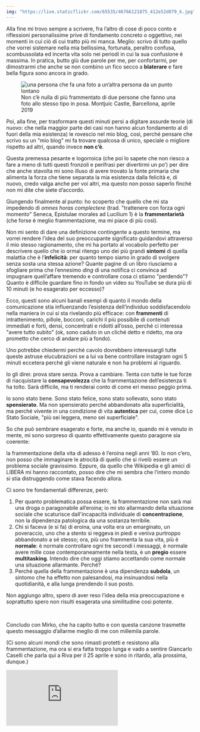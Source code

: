 ```yaml
---
img: "https://live.staticflickr.com/65535/46766121875_412e52d079_k.jpg"
---
```

Alla fine mi trovo sempre a scrivere, fra l’altro di cose di poco conto e riflessioni personalissime prive di fondamento concreto o oggettivo, nei momenti in cui ciò di cui tratto più mi manca. Meglio: scrivo di tutto quello che vorrei sistemare nella mia bellissima, fortunata, peraltro confusa, scombussolata ed incerta vita solo nei periodi in cui la sua confusione è massima.<!--more--> In pratica, butto giù due parole per me, per confortarmi, per dimostrarmi che anche se non combino un fico secco a **blaterare** e fare bella figura sono ancora in grado.

<figure><img src="{{ page.img }}" alt="una persona che fa una foto a un’altra persona da un punto lontano" /><figcaption>Non c’è nulla di più frammentato di due persone che fanno una foto allo stesso tipo in posa. Montjuic Castle, Barcellona, aprile 2019</figcaption></figure>

Poi, alla fine, per trasformare questi minuti persi a digitare assurde teorie (di nuovo: che nella maggior parte dei casi non hanno alcun fondamento al di fuori della mia esistenza) le rovescio nel mio blog, così, perché pensare che scrivo su un "mio blog" mi fa trovare qualcosa di unico, speciale o migliore rispetto ad altri, quando invece **non c’è**.

Questa premessa pesante e logorroica (che poi lo sapete che non riesco a fare a meno di tutti questi fronzoli e perifrasi per divertirmi un po’) per dire che anche stavolta mi sono illuso di avere trovato la fonte primaria che alimenta la forza che tiene separata la mia esistenza dalla felicità e, di nuovo, credo valga anche per voi altri, ma questo non posso saperlo finché non mi dite che siete d’accordo.

Giungendo finalmente al punto: ho scoperto che quello che mi sta impedendo di _omnes horas complectere_ (trad. "trattenere con forza ogni momento" Seneca, Epistulae morales ad Lucilium 1) è la **frammentarietà** (che forse è meglio frammentazione, ma mi piace di più così).

Non mi sento di dare una definizione contingente a questo termine, ma vorrei rendere l’idea del suo preoccupante significato guidandovi attraverso il mio stesso ragionamento, che mi ha portato al vocabolo perfetto per descrivere quello che io ormai ritengo uno dei più grandi **sintomi** di quella malattia che è l’**infelicità**: per quanto tempo siamo in grado di svolgere senza sosta una stessa azione? Quante pagine di un libro riusciamo a sfogliare prima che l’ennesimo _ding_ di una notifica ci convinca ad impugnare quell’affare tremendo e controllare cosa ci stiamo "perdendo"? Quanto è difficile guardare fino in fondo un video su YouTube se dura più di 10 minuti (e ho esagerato per eccesso)?

Ecco, questi sono alcuni banali esempi di quanto il mondo della comunicazione stia influenzando l’esistenza dell’individuo soddisfacendolo nella maniera in cui si sta rivelando più efficace: con **frammenti** di intrattenimento, pillole, bocconi, carichi il più possibile di contenuti immediati e forti, densi, concentrati e ridotti all’osso, perché ci interessa "avere tutto subito" (ok, sono caduto in un cliché detto e ridetto, ma ora prometto che cerco di andare più a fondo).

Uno potrebbe chiedermi perché cavolo dovrebbero interessargli tutte queste astruse elucubrazioni se a lui va bene controllare instagram ogni 5 minuti eccetera perché gli viene naturale e non ha problemi al riguardo.

Io gli direi: prova stare senza. Prova a cambiare. Tenta con tutte le tue forze di riacquistare la **consapevolezza** che la frammentazione dell’esistenza ti ha tolto. Sarà difficile, ma ti renderai conto di come eri messo peggio prima.

Io sono stato bene. Sono stato felice, sono stato sollevato, sono stato **spensierato**. Ma non spensierato perché abbandonato alla superficialità, ma perché vivente in una condizione di vita **autentica** per cui, come dice Lo Stato Sociale, "più sei leggera, meno sei superficiale".

So che può sembrare esagerato e forte, ma anche io, quando mi è venuto in mente, mi sono sorpreso di quanto effettivamente questo paragone sia coerente:

la frammentazione della vita di adesso è l’eroina negli anni ’80. Io non c’ero, non posso che immaginare le atrocità di quello che si rivelò essere un problema sociale gravissimo. Eppure, da quello che Wikipedia e gli amici di LIBERA mi hanno raccontato, posso dire che mi sembra che l’intero mondo si stia distruggendo come stava facendo allora.


Ci sono tre fondamentali differenze, però:

1. Per quanto problematica possa essere, la frammentazione non sarà mai una droga o paragonabile all’eroina; io mi sto allarmando della situazione sociale che scaturisce dall'incapacità individuale di **concentrazione**, non la dipendenza patologica da una sostanza terribile.
2. Chi si faceva (e si fa) di eroina, una volta era un emarginato, un poveraccio, uno che a stento si reggeva in piedi e veniva purtroppo abbandonato a sé stesso; ora, più uno frammenta la sua vita, più è **normale**: è normale controllare ogni tre secondi i messaggi, è normale avere mille cose contemporaneamente nella testa, è un **pregio** essere **multitasking**. Intendo dire che oggi stiamo accettando come normale una situazione allarmante. Perché?
3. Perché quella della frammentazione è una dipendenza **subdola**, un sintomo che ha effetto non palesandosi, ma insinuandosi nella quotidianità, e alla lunga prendendo il suo posto.

Non aggiungo altro, spero di aver reso l’idea della mia preoccupazione e soprattutto spero non risulti esagerata una similitudine così potente.

<br />

Concludo con Mirko, che ha capito tutto e con questa canzone trasmette questo messaggio d’allarme meglio di me con millemila parole.

(Ci sono alcuni mondi che sono rimasti protetti e resistono alla frammentazione, ma ora si era fatta troppo lunga e vado a sentire Giancarlo Caselli che parla qui a Riva per il 25 aprile e sono in ritardo, alla prossima, dunque.)

<iframe src="https://www.youtube-nocookie.com/embed/hGRjoBY7DkU" frameborder="0" allow="accelerometer; autoplay; encrypted-media; gyroscope; picture-in-picture" allowfullscreen></iframe>
